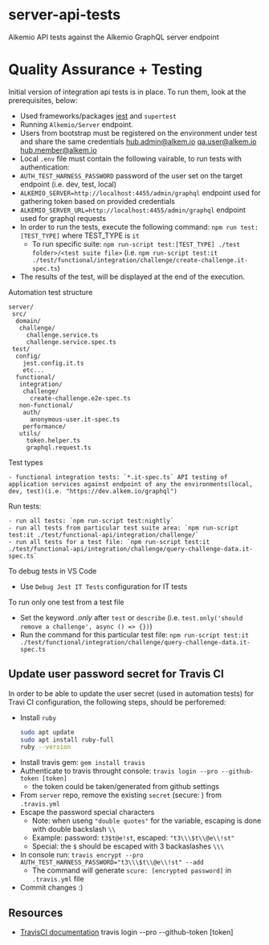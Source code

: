 # server-api-tests

Alkemio API tests against the Alkemio GraphQL server endpoint

# Quality Assurance + Testing

Initial version of integration api tests is in place. To run them, look at the prerequisites, below:

- Used frameworks/packages [jest](https://jestjs.io/) and `supertest`
- Running `Alkemio/Server` endpoint.
- Users from bootstrap must be registered on the environment under test and share the same credentials
  hub.admin@alkem.io
  qa.user@alkem.io
  hub.member@alkem.io
- Local `.env` file must contain the following vairable, to run tests with authentication:
- `AUTH_TEST_HARNESS_PASSWORD` password of the user set on the target endpoint (i.e. dev, test, local)
- `ALKEMIO_SERVER=http://localhost:4455/admin/graphql` endpoint used for gathering token based on provided credentials
- `ALKEMIO_SERVER_URL=http://localhost:4455/admin/graphql` endpoint used for graphql requests
- In order to run the tests, execute the following command: `npm run test:[TEST_TYPE]` where TEST_TYPE is `it`
  - To run specific suite: `npm run-script test:[TEST_TYPE] ./test folder>/<test suite file>` (i.e. `npm run-script test:it ./test/functional/integration/challenge/create-challenge.it-spec.ts`)
- The results of the test, will be displayed at the end of the execution.

Automation test structure

```
server/
 src/
  domain/
   challenge/
     challenge.service.ts
     challenge.service.spec.ts
 test/
  config/
    jest.config.it.ts
    etc...
  functional/
   integration/
    challenge/
      create-challenge.e2e-spec.ts
   non-functional/
    auth/
      anonymous-user.it-spec.ts
    performance/
   utils/
     token.helper.ts
     graphql.request.ts
```

Test types

    - functional integration tests: `*.it-spec.ts` API testing of application services against endpoint of any the environments(local, dev, test)(i.e. "https://dev.alkem.io/graphql")

Run tests:

    - run all tests: `npm run-script test:nightly`
    - run all tests from particular test suite area: `npm run-script test:it ./test/functional-api/integration/challenge/`
    - run all tests for a test file: `npm run-script test:it ./test/functional-api/integration/challenge/query-challenge-data.it-spec.ts`

To debug tests in VS Code

- Use `Debug Jest IT Tests` configuration for IT tests

To run only one test from a test file

- Set the keyword _.only_ after `test` or `describe` (i.e. `test.only('should remove a challenge', async () => {})`)
- Run the command for this particular test file: `npm run-script test:it ./test/functional/integration/challenge/query-challenge-data.it-spec.ts`

## Update user password secret for Travis CI

In order to be able to update the user secret (used in automation tests) for Travi CI configuration, the following steps, should be perforemed:

- Install `ruby`
  ```sh
  sudo apt update
  sudo apt install ruby-full
  ruby --version
  ```
- Install travis gem: `gem install travis`
- Authenticate to travis throught console: `travis login --pro --github-token [token]`
  - the token could be taken/generated from github settings
- From `server` repo, remove the existing `secret` (secure: ) from `.travis.yml`
- Escape the password special characters
  - Note: when useng `"double quotes"` for the variable, escaping is done with double backslash `\\`
  - Example: password: `t3$t@e!st`, escaped: `"t3\\\$t\\@e\\!st"`
  - Special: the `$` should be escaped with 3 backaslashes `\\\`
- In console run: `travis encrypt --pro AUTH_TEST_HARNESS_PASSWORD="t3\\\$t\\@e\\!st" --add`
  - The command will generate `scure: [encrypted password]` in `.travis.yml` file
- Commit changes :)

## Resources

- [TravisCI documentation](https://docs.travis-ci.com/user/environment-variables/)
  travis login --pro --github-token [token]
